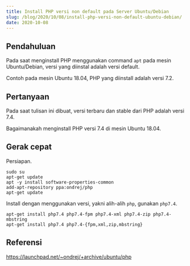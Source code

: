 ```yaml
---
title: Install PHP versi non default pada Server Ubuntu/Debian
slug: /blog/2020/10/08/install-php-versi-non-default-ubuntu-debian/
date: 2020-10-08
---
```


## Pendahuluan

Pada saat menginstall PHP menggunakan command `apt` pada mesin Ubuntu/Debian, versi yang diinstal adalah versi default.

Contoh pada mesin Ubuntu 18.04, PHP yang diinstall adalah versi 7.2.

## Pertanyaan 

Pada saat tulisan ini dibuat, versi terbaru dan stable dari PHP adalah versi 7.4.

Bagaimanakah menginstall PHP versi 7.4 di mesin Ubuntu 18.04.

## Gerak cepat

Persiapan.

```
sudo su
apt-get update
apt -y install software-properties-common
add-apt-repository ppa:ondrej/php
apt-get update
```

Install dengan menggunakan versi, yakni alih-alih `php`, gunakan `php7.4`.

```
apt-get install php7.4 php7.4-fpm php7.4-xml php7.4-zip php7.4-mbstring
apt-get install php7.4 php7.4-{fpm,xml,zip,mbstring}
```

## Referensi

https://launchpad.net/~ondrej/+archive/ubuntu/php